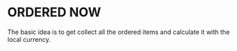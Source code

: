 # ORDERED NOW

The basic idea is to get collect all the ordered items and calculate it with the local currency.